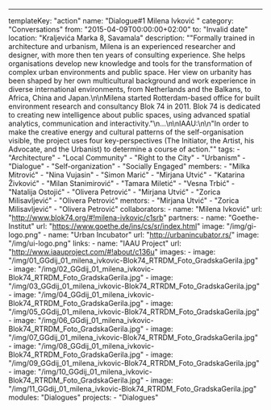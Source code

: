 ---
  templateKey: "action"
  name: "Dialogue#1 Milena Ivković "
  category: "Conversations"
  from: "2015-04-09T00:00:00+02:00"
  to: "Invalid date"
  location: "Kraljevića Marka 8, Savamala"
  description: "\"Formally trained in architecture and urbanism, Milena is an experienced researcher and designer, with more then ten years of consulting experience. She helps organisations develop new knowledge and tools for the transformation of complex urban environments and public space. Her view on urbanity has been shaped by her own multicultural background and work experience in diverse international environments, from Netherlands and the Balkans, to Africa, China and Japan.\n\nMilena started Rotterdam-based office for built environment research and consultancy Blok 74 in 2011. Blok 74 is dedicated to creating new intelligence about public spaces, using advanced spatial analytics, communication and interactivity.\"\n...\n\nIAAU:\n\n\"In order to make the creative energy and cultural patterns of the self-organisation visible, the project uses four key-perspectives (The Initiator, the Artist, his Advocate, and the Urbanist) to determine a course of action.\""
  tags: 
    - "Architecture"
    - "Local Community"
    - "Right to the City"
    - "Urbanism"
    - "Dialogue"
    - "Self-organization"
    - "Socially Engaged"
  members: 
    - "Milka Mitrović"
    - "Nina Vujasin"
    - "Simon Marić"
    - "Mirjana Utvić"
    - "Katarina Živković"
    - "Milan Stanimirović"
    - "Tamara Miletić"
    - "Vesna Trbić"
    - "Natalija Ostojić"
    - "Olivera Petrović"
    - "Mirjana Utvić"
    - "Zorica Milisavljević"
    - "Olivera Petrović"
  mentors: 
    - "Mirjana Utvić"
    - "Zorica Milisavljević"
    - "Olivera Petrović"
  collaborators: 
    - 
      name: "Milena Ivković"
      url: "http://www.blok74.org/#!milena-ivkovic/c1srb"
  partners: 
    - 
      name: "Goethe-Institut"
      url: "https://www.goethe.de/ins/cs/sr/index.html"
      image: "/img/gi-logo.png"
    - 
      name: "​Urban Incubator"
      url: "http://urbanincubator.rs/"
      image: "/img/ui-logo.png"
  links: 
    - 
      name: "IAAU Project"
      url: "http://www.iaauproject.com/#!about/c136u"
  images: 
    - 
      image: "/img/01_GGdij_01_milena_ivkovic-Blok74_RTRDM_Foto_GradskaGerila.jpg"
    - 
      image: "/img/02_GGdij_01_milena_ivkovic-Blok74_RTRDM_Foto_GradskaGerila.jpg"
    - 
      image: "/img/03_GGdij_01_milena_ivkovic-Blok74_RTRDM_Foto_GradskaGerila.jpg"
    - 
      image: "/img/04_GGdij_01_milena_ivkovic-Blok74_RTRDM_Foto_GradskaGerila.jpg"
    - 
      image: "/img/05_GGdij_01_milena_ivkovic-Blok74_RTRDM_Foto_GradskaGerila.jpg"
    - 
      image: "/img/06_GGdij_01_milena_ivkovic-Blok74_RTRDM_Foto_GradskaGerila.jpg"
    - 
      image: "/img/07_GGdij_01_milena_ivkovic-Blok74_RTRDM_Foto_GradskaGerila.jpg"
    - 
      image: "/img/08_GGdij_01_milena_ivkovic-Blok74_RTRDM_Foto_GradskaGerila.jpg"
    - 
      image: "/img/09_GGdij_01_milena_ivkovic-Blok74_RTRDM_Foto_GradskaGerila.jpg"
    - 
      image: "/img/10_GGdij_01_milena_ivkovic-Blok74_RTRDM_Foto_GradskaGerila.jpg"
    - 
      image: "/img/11_GGdij_01_milena_ivkovic-Blok74_RTRDM_Foto_GradskaGerila.jpg"
  modules: "Dialogues"
  projects: 
    - "Dialogues"
